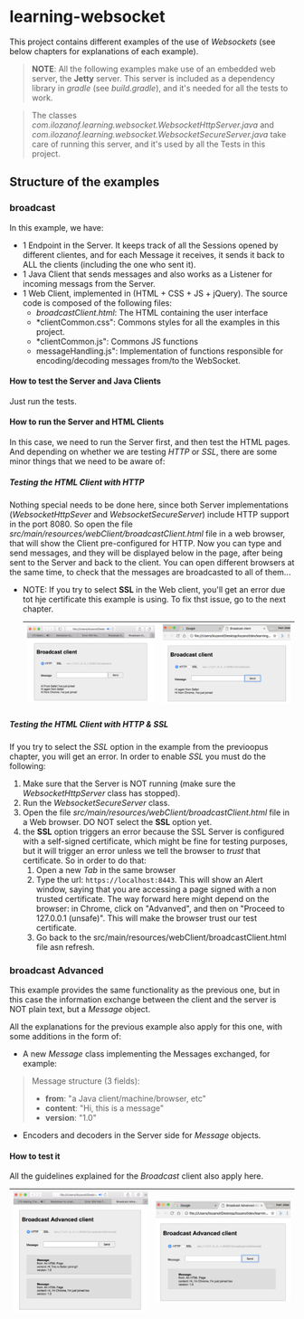 # learning-websocket

This project contains different examples of the use of *Websockets* (see below chapters for explanations of each example).

> **NOTE**: 
> All the following examples make use of an embedded web server, the **Jetty** server. This server is included as a dependency library in *gradle* (see *build.gradle*), and it's needed for all the tests to work.

> The classes *com.ilozanof.learning.websocket.WebsocketHttpServer.java* and *com.ilozanof.learning.websocket.WebsocketSecureServer.java* take care of running this server, and it's used by all the Tests in this project.

## Structure of the examples

### broadcast
In this example, we have:
 * 1 Endpoint in the Server. 
   It keeps track of all the Sessions opened by different clientes, and for each Message it receives, it sends it back to ALL the clients (including the one who sent it).
 * 1 Java Client that sends messages and also works as a Listener for incoming messags from the Server.
 * 1 Web Client, implemented in (HTML + CSS + JS + jQuery). The source code is composed of the following files:
   * *broadcastClient.html*: The HTML containing the user interface
   * *clientCommon.css": Commons styles for all the examples in this project.
   * *clientCommon.js": Commons JS functions
   * messageHandling.js": Implementation of functions responsible for encoding/decoding messages from/to the WebSocket.
   
#### How to test the Server and Java Clients
Just run the tests.

#### How to run the Server and HTML Clients
In this case, we need to run the Server first, and then test the HTML pages. And depending on whether we are testing *HTTP* or *SSL*, there are some minor
 things that we need to be aware of:
 
##### Testing the HTML Client with HTTP
Nothing special needs to be done here, since both Server implementations (*WebsocketHttpSever* and *WebsocketSecureServer*) include HTTP support in the port 8080.
So open the file *src/main/resources/webClient/broadcastClient.html* file in a web browser, that will show the Client pre-configured for HTTP. Now you can type and send messages, 
and they will be displayed below in the page, after being sent to the Server and back to the client. You can open different browsers at the same time, to check that 
the messages are broadcasted to all of them...

* NOTE: If you try to select **SSL** in the Web client, you'll get an error due tot hje certificate  this example is using. To fix thst issue, go to the
next chapter.

  | ![](doc/broadcastSafari.png) | ![](doc/broadcastChrome.png)|
   --- | ---
 
 
##### Testing the HTML Client with HTTP & SSL

If you try to select the *SSL* option in the example from the previoopus chapter, you will get an error.
In order to enable *SSL* you must do the following:

 1. Make sure that the Server is NOT running (make sure the *WebsocketHttpServer* class has stopped).
 2. Run the *WebsocketSecureServer* class.
 3. Open the file *src/main/resources/webClient/broadcastClient.html* file in a Web browser. DO NOT select the **SSL** option yet.
 4. the **SSL** option triggers an error because the SSL Server is configured with a self-signed certificate, which might be fine 
  for testing purposes, but it will trigger an error unless we tell the browser to *trust* that certificate. So in order to do 
  that:
     1. Open a new *Tab* in the same browser
     2. Type the url: ``https://localhost:8443``. This will show an Alert window, saying that you are accessing a page signed with a non trusted
     certificate. The way forward here might depend on the browser: in Chrome, click on "Advanved", and then on "Proceed to 127.0.0.1 (unsafe)". 
     This will make the browser trust our test certificate.
     3. Go back to the src/main/resources/webClient/broadcastClient.html file asn refresh.
   
 
   
 ### broadcast Advanced
 
 This example provides the same functionality as the previous one, but in this case the information exchange 
 between the client and the server is NOT plain text, but a *Message* object.
 
 All the explanations for the previous example also apply for this one, with some additions in the form of:
  * A new *Message* class implementing the Messages exchanged, for example:
  
  > Message structure (3 fields):
  > * **from**: "a Java client/machine/browser, etc"
  > * **content**: "Hi, this is a message"
  > * **version**: "1.0"
  
  * Encoders and decoders in the Server side for *Message* objects.
 
 
 #### How to test it
 All the guidelines explained for the *Broadcast* client also apply here.
 
 
   | ![](doc/broadcastAdvancedSafari.png) | ![](doc/broadcastAdvancedChrome.png)|
   --- | ---
 
